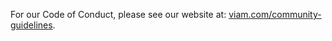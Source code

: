For our Code of Conduct, please see our website at: [viam.com/community-guidelines](https://www.viam.com/community-guidelines).
